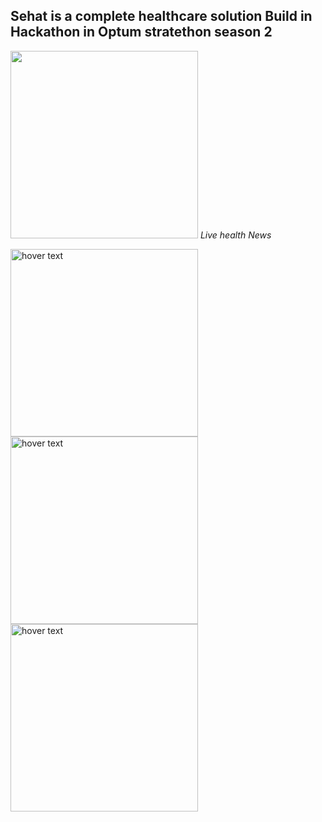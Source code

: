 ## Sehat is a complete healthcare solution Build in Hackathon in Optum stratethon season 2 
<p align="center">
  <p>
   <img src="https://user-images.githubusercontent.com/47109963/103939821-68a8e780-5152-11eb-9dea-97c06dc73a01.jpg" width="300" title=""> 
    <em>Live health News</em>
</p>
 
  <img src="https://user-images.githubusercontent.com/47109963/103939889-84ac8900-5152-11eb-95ae-263e742bc6ab.jpg" width="300" title="hover text">
  <img src="https://user-images.githubusercontent.com/47109963/103939932-91c97800-5152-11eb-9e52-deb2ef3f5710.jpg" width="300" title="hover text">
   <img src="https://user-images.githubusercontent.com/47109963/103939949-9c840d00-5152-11eb-83d3-9d34a9a0dee8.jpg" width="300" title="hover text">

  </p> 
